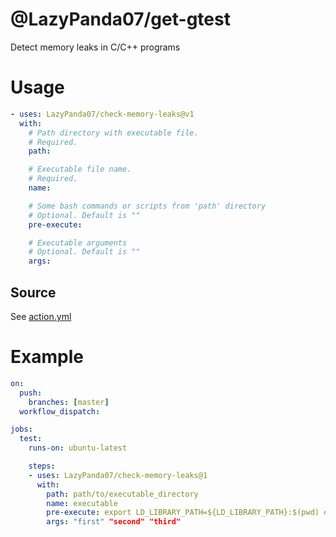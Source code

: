# @LazyPanda07/get-gtest
Detect memory leaks in C/C++ programs

# Usage
```yaml
- uses: LazyPanda07/check-memory-leaks@v1
  with:
    # Path directory with executable file.
    # Required.
    path:

    # Executable file name.
    # Required.
    name:

    # Some bash commands or scripts from 'path' directory
    # Optional. Default is ""
    pre-execute:

    # Executable arguments
    # Optional. Default is ""
    args:
```

## Source
See [action.yml](https://github.com/LazyPanda07/check-memory-leaks/blob/master/action.yml)

# Example
```yaml
on:
  push:
    branches: [master]
  workflow_dispatch:

jobs:
  test:
    runs-on: ubuntu-latest

    steps:
    - uses: LazyPanda07/check-memory-leaks@1
      with:
        path: path/to/executable_directory
        name: executable
        pre-execute: export LD_LIBRARY_PATH=${LD_LIBRARY_PATH}:$(pwd) # for *.so loading
        args: "first" "second" "third"
```
